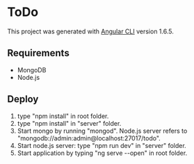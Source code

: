 # ToDo

This project was generated with [Angular CLI](https://github.com/angular/angular-cli) version 1.6.5.

## Requirements

- MongoDB
- Node.js

## Deploy

1. type "npm install" in root folder.
2. type "npm install" in "server" folder.
3. Start mongo by running "mongod". Node.js server refers to "mongodb://admin:admin@localhost:27017/todo".
4. Start node.js server: type "npm run dev" in "server" folder.
5. Start application by typing "ng serve --open" in root folder.


